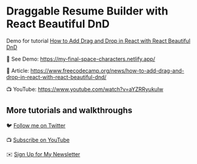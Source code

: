 # Draggable Resume Builder with React Beautiful DnD

Demo for tutorial [How to Add Drag and Drop in React with React Beautiful DnD](https://www.youtube.com/watch?v=aYZRRyukuIw)

🚀 See Demo: https://my-final-space-characters.netlify.app/

📝 Article: https://www.freecodecamp.org/news/how-to-add-drag-and-drop-in-react-with-react-beautiful-dnd/

📺 YouTube: https://www.youtube.com/watch?v=aYZRRyukuIw

## More tutorials and walkthroughs

🐦 [Follow me on Twitter](https://twitter.com/colbyfayock)

📺 [Subscribe on YouTube](https://www.youtube.com/colbyfayock)

✉️ [Sign Up for My Newsletter](https://colbyfayock.com/newsletter)
